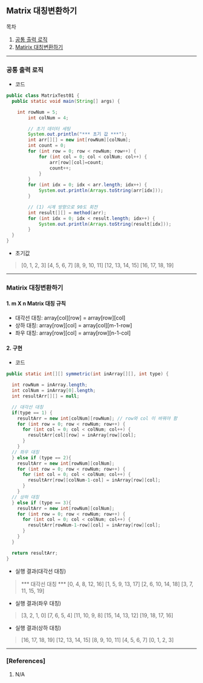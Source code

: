 ## Matrix 대칭변환하기

목차

1. [공통 출력 로직](#공통-출력-로직)
1. [Matirix 대칭변환하기](#matirix-대칭변환하기)

* * *

### 공통 출력 로직

- 코드
```Java
public class MatrixTest01 {
  public static void main(String[] args) {

    int rowNum = 5;
		int colNum = 4;

		// 초기 데이터 세팅
		System.out.println("*** 초기 값 ***");
		int arr[][] = new int[rowNum][colNum];
		int count = 0;
		for (int row = 0; row < rowNum; row++) {
			for (int col = 0; col < colNum; col++) {
				arr[row][col]=count;
				count++;
			}
		}
		for (int idx = 0; idx < arr.length; idx++) {
			System.out.println(Arrays.toString(arr[idx]));
		}

		// (1) 시계 방향으로 90도 회전
		int result[][] = method(arr);
		for (int idx = 0; idx < result.length; idx++) {
			System.out.println(Arrays.toString(result[idx]));
		}
  }
}
```

- 초기값
> [0, 1, 2, 3]
[4, 5, 6, 7]
[8, 9, 10, 11]
[12, 13, 14, 15]
[16, 17, 18, 19]

* * *

### Matirix 대칭변환하기

#### 1. m X n Matrix 대칭 규칙
- 대각선 대칭: array[col][row] = array[row][col]
- 상하 대칭: array[row][col] = array[col][m-1-row]
- 좌우 대칭: array[row][col] = array[row][n-1-col]

#### 2. 구현

- 코드
```java
public static int[][] symmetric(int inArray[][], int type) {

  int rowNum = inArray.length;
  int colNum = inArray[0].length;
  int resultArr[][] = null;

  // 대각선 대칭
  if(type == 1) {
    resultArr = new int[colNum][rowNum]; // row와 col 이 바꿔야 함
    for (int row = 0; row < rowNum; row++) {
      for (int col = 0; col < colNum; col++) {
        resultArr[col][row] = inArray[row][col];
      }
    }
  // 좌우 대칭
  } else if (type == 2){
    resultArr = new int[rowNum][colNum];
    for (int row = 0; row < rowNum; row++) {
      for (int col = 0; col < colNum; col++) {
        resultArr[row][colNum-1-col] = inArray[row][col];
      }
    }
  // 상하 대칭
  } else if (type == 3){
    resultArr = new int[rowNum][colNum];
    for (int row = 0; row < rowNum; row++) {
      for (int col = 0; col < colNum; col++) {
        resultArr[rowNum-1-row][col] = inArray[row][col];
      }
    }
  }

  return resultArr;
}
```

- 실행 결과(대각선 대칭)
> *** 대각선 대칭 ***
[0, 4, 8, 12, 16]
[1, 5, 9, 13, 17]
[2, 6, 10, 14, 18]
[3, 7, 11, 15, 19]

- 실행 결과(좌우 대칭)
> [3, 2, 1, 0]
[7, 6, 5, 4]
[11, 10, 9, 8]
[15, 14, 13, 12]
[19, 18, 17, 16]

- 실행 결과(상하 대칭)
> [16, 17, 18, 19]
[12, 13, 14, 15]
[8, 9, 10, 11]
[4, 5, 6, 7]
[0, 1, 2, 3]

* * *

### [References]
1. N/A
